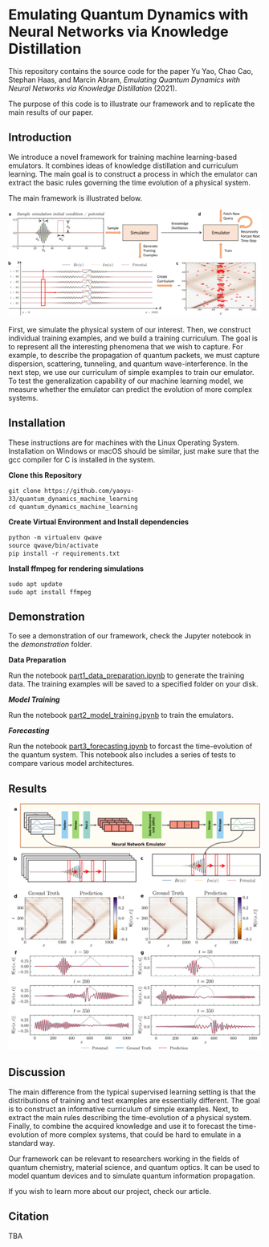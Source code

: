 # Emulating Quantum Dynamics with Neural Networks via Knowledge Distillation

This repository contains the source code for the paper
Yu Yao, Chao Cao, Stephan Haas, and Marcin Abram, 
_Emulating Quantum Dynamics with Neural Networks via Knowledge Distillation_ (2021).

The purpose of this code is to illustrate our framework and to replicate the main results of our paper.

## Introduction

We introduce a novel framework for training machine learning-based emulators.
It combines ideas of knowledge distillation and curriculum learning.
The main goal is to construct a process in which the emulator can extract
the basic rules governing the time evolution of a physical system.

The main framework is illustrated below.

![Framework Illustration](figures/framework.png "Framework Illustration")


First, we simulate the physical system of our interest.
Then, we construct individual training examples, and we build a training curriculum.
The goal is to represent all the interesting phenomena that we wish to capture.
For example, to describe the propagation of quantum packets, we must capture dispersion,
scattering, tunneling, and quantum wave-interference.
In the next step, we use our curriculum of simple examples to train our emulator.
To test the generalization capability of our machine learning model,
we measure whether the emulator can predict the evolution of more complex systems.

## Installation

These instructions are for machines with the Linux Operating System.
Installation on Windows or macOS should be similar, just make sure
that the gcc compiler for C is installed in the system.

**Clone this Repository**

```shell
git clone https://github.com/yaoyu-33/quantum_dynamics_machine_learning
cd quantum_dynamics_machine_learning
```

**Create Virtual Environment and Install dependencies**
```shell
python -m virtualenv qwave
source qwave/bin/activate
pip install -r requirements.txt
```

**Install ffmpeg for rendering simulations**
```shell
sudo apt update
sudo apt install ffmpeg
```

## Demonstration

To see a demonstration of our framework, check the Jupyter notebook in the _demonstration_ folder.

**Data Preparation**

Run the notebook [part1_data_preparation.ipynb](demonstration/part1_data_preparation.ipynb) to generate the training data. The training examples will be saved to a specified folder on your disk.

***Model Training***

Run the notebook [part2_model_training.ipynb](demonstration/part2_model_training.ipynb) to train the emulators.

***Forecasting***

Run the notebook [part3_forecasting.ipynb](demonstration/part3_forecasting.ipynb) to forcast the time-evolution of the quantum system. This notebook also includes a series of tests to compare various model architectures.

## Results

![Results Illustration](figures/results.png "Results Illustration")

## Discussion

The main difference from the typical supervised learning setting is that the distributions
of training and test examples are essentially different.
The goal is to construct an informative curriculum of simple examples.
Next, to extract the main rules describing the time-evolution of a physical system.
Finally, to combine the acquired knowledge and use it to forecast the time-evolution of more complex systems,
that could be hard to emulate in a standard way.

Our framework can be relevant to researchers working in the fields of quantum chemistry, material science, and quantum optics.
It can be used to model quantum devices and to simulate quantum information propagation.

If you wish to learn more about our project, check our article.

## Citation

TBA

